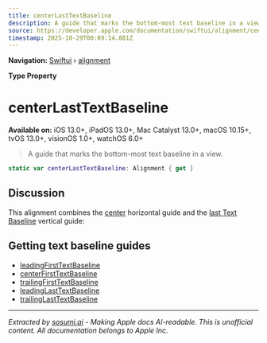 ```yaml
---
title: centerLastTextBaseline
description: A guide that marks the bottom-most text baseline in a view.
source: https://developer.apple.com/documentation/swiftui/alignment/centerlasttextbaseline
timestamp: 2025-10-29T00:09:14.881Z
---
```


**Navigation:** [Swiftui](/documentation/swiftui) › [alignment](/documentation/swiftui/alignment)

**Type Property**

# centerLastTextBaseline

**Available on:** iOS 13.0+, iPadOS 13.0+, Mac Catalyst 13.0+, macOS 10.15+, tvOS 13.0+, visionOS 1.0+, watchOS 6.0+

> A guide that marks the bottom-most text baseline in a view.

```swift
static var centerLastTextBaseline: Alignment { get }
```

## Discussion

This alignment combines the [center](/documentation/swiftui/horizontalalignment/center) horizontal guide and the [last Text Baseline](/documentation/swiftui/verticalalignment/lasttextbaseline) vertical guide:



## Getting text baseline guides

- [leadingFirstTextBaseline](/documentation/swiftui/alignment/leadingfirsttextbaseline)
- [centerFirstTextBaseline](/documentation/swiftui/alignment/centerfirsttextbaseline)
- [trailingFirstTextBaseline](/documentation/swiftui/alignment/trailingfirsttextbaseline)
- [leadingLastTextBaseline](/documentation/swiftui/alignment/leadinglasttextbaseline)
- [trailingLastTextBaseline](/documentation/swiftui/alignment/trailinglasttextbaseline)

---

*Extracted by [sosumi.ai](https://sosumi.ai) - Making Apple docs AI-readable.*
*This is unofficial content. All documentation belongs to Apple Inc.*

